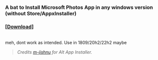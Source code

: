 ### A bat to Install Microsoft Photos App in any windows version (without Store/AppxInstaller)
### [[Download]](https://github.com/gzmatte/ms-photos/releases/download/1/P-Installer.bat)
</br> 
meh, dont work as intended. Use in 1809/20h2/22h2 maybe 

> _Credits [m-jishnu](https://github.com/m-jishnu/alt-app-installer) for Alt App Installer._
